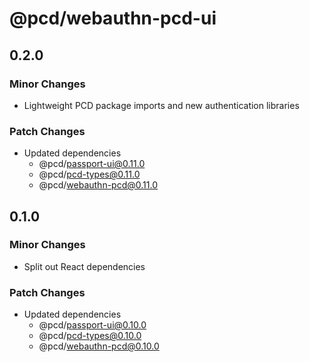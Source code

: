 # @pcd/webauthn-pcd-ui

## 0.2.0

### Minor Changes

- Lightweight PCD package imports and new authentication libraries

### Patch Changes

- Updated dependencies
  - @pcd/passport-ui@0.11.0
  - @pcd/pcd-types@0.11.0
  - @pcd/webauthn-pcd@0.11.0

## 0.1.0

### Minor Changes

- Split out React dependencies

### Patch Changes

- Updated dependencies
  - @pcd/passport-ui@0.10.0
  - @pcd/pcd-types@0.10.0
  - @pcd/webauthn-pcd@0.10.0
